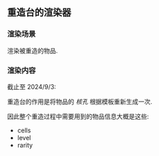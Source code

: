 ## 重造台的渲染器

### 渲染场景

渲染被重造的物品.

### 渲染内容

截止至 2024/9/3:

重造台的作用是将物品的 *核孔* 根据模板重新生成一次.

因此整个重造过程中需要用到的物品信息大概是这些:
- cells
- level
- rarity